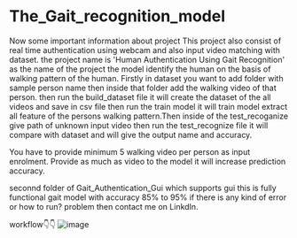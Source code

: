 # The_Gait_recognition_model

Now some important information about project 
This project also consist of real time authentication using webcam and also input video matching with dataset.
the project name is 'Human Authentication Using Gait Recognition' as the name of the project the model identify the human on the basis of walking pattern of the human. Firstly in dataset you want to add folder with sample person name then inside that folder add the walking video of that person. then run the build_dataset file it will create the dataset of the all videos and save in csv file then run the train model it will train model extract all feature of the persons walking pattern.Then inside of the test_recoganize give path of unknown input video then run the test_recognize file it will compare with dataset and will give the output name and accuracy. 

You have to provide minimum 5 walking video per person as input enrolment. Provide as much as video to the model it will increase prediction accuracy.

seconnd folder of Gait_Authentication_Gui which supports gui this is fully functional gait model with accuracy 85% to 95% if there is any kind of error or how to run? problem then contact me on LinkdIn. 

workflow👇👇
![image](https://github.com/user-attachments/assets/4914aa47-dcb4-4058-a412-a6cc5ff4095f)

